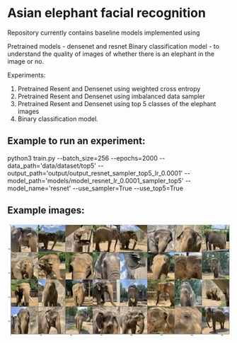 # Asian elephant facial recognition

Repository currently contains baseline models implemented using

Pretrained models - densenet and resnet 
Binary classification model - to understand the quality of images of whether there is an elephant in the image or no.

Experiments:

1. Pretrained Resent and Densenet using weighted cross entropy
2. Pretrained Resent and Densenet using imbalanced data sampler
3. Pretrained Resent and Densenet using top 5 classes of the elephant images
4. Binary classification model.

## Example to run an experiment:
python3 train.py --batch_size=256 --epochs=2000 --data_path='data/dataset/top5' --output_path='output/output_resnet_sampler_top5_lr_0.0001' --model_path='models/model_resnet_lr_0.0001_sampler_top5' --model_name='resnet' --use_sampler=True --use_top5=True 


## Example images:
![Images](baseline-models/images/elephant_images.png "Elephant Images")
